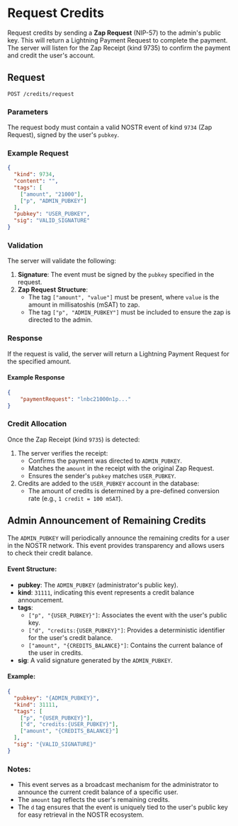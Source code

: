 # Request Credits

Request credits by sending a **Zap Request** (NIP-57) to the admin's public key. This will return a Lightning Payment Request to complete the payment. The server will listen for the Zap Receipt (kind 9735) to confirm the payment and credit the user's account.

## Request
`POST /credits/request`

### Parameters

The request body must contain a valid NOSTR event of kind `9734` (Zap Request), signed by the user's `pubkey`.

### Example Request
```json
{
  "kind": 9734,
  "content": "",
  "tags": [
    ["amount", "21000"],
    ["p", "ADMIN_PUBKEY"]
  ],
  "pubkey": "USER_PUBKEY",
  "sig": "VALID_SIGNATURE"
}
```

### Validation
The server will validate the following:
1. **Signature**: The event must be signed by the `pubkey` specified in the request.
2. **Zap Request Structure**:
   - The tag `["amount", "value"]` must be present, where `value` is the amount in millisatoshis (mSAT) to zap.
   - The tag `["p", "ADMIN_PUBKEY"]` must be included to ensure the zap is directed to the admin.

### Response
If the request is valid, the server will return a Lightning Payment Request for the specified amount.

#### Example Response
```json
{
    "paymentRequest": "lnbc21000n1p..."
}
```

### Credit Allocation
Once the Zap Receipt (kind `9735`) is detected:
1. The server verifies the receipt:
   - Confirms the payment was directed to `ADMIN_PUBKEY`.
   - Matches the `amount` in the receipt with the original Zap Request.
   - Ensures the sender's `pubkey` matches `USER_PUBKEY`.
2. Credits are added to the `USER_PUBKEY` account in the database:
   - The amount of credits is determined by a pre-defined conversion rate (e.g., `1 credit = 100 mSAT`).

## Admin Announcement of Remaining Credits

The `ADMIN_PUBKEY` will periodically announce the remaining credits for a user in the NOSTR network. This event provides transparency and allows users to check their credit balance.

#### Event Structure:

- **pubkey**: The `ADMIN_PUBKEY` (administrator's public key).
- **kind**: `31111`, indicating this event represents a credit balance announcement.
- **tags**:
  - `["p", "{USER_PUBKEY}"]`: Associates the event with the user's public key.
  - `["d", "credits:{USER_PUBKEY}"]`: Provides a deterministic identifier for the user's credit balance.
  - `["amount", "{CREDITS_BALANCE}"]`: Contains the current balance of the user in credits.
- **sig**: A valid signature generated by the `ADMIN_PUBKEY`.

#### Example:

```json
{
  "pubkey": "{ADMIN_PUBKEY}",
  "kind": 31111,
  "tags": [
    ["p", "{USER_PUBKEY}"],
    ["d", "credits:{USER_PUBKEY}"],
    ["amount", "{CREDITS_BALANCE}"]
  ],
  "sig": "{VALID_SIGNATURE}"
}
```

### Notes:
- This event serves as a broadcast mechanism for the administrator to announce the current credit balance of a specific user.
- The `amount` tag reflects the user's remaining credits.
- The `d` tag ensures that the event is uniquely tied to the user's public key for easy retrieval in the NOSTR ecosystem.

